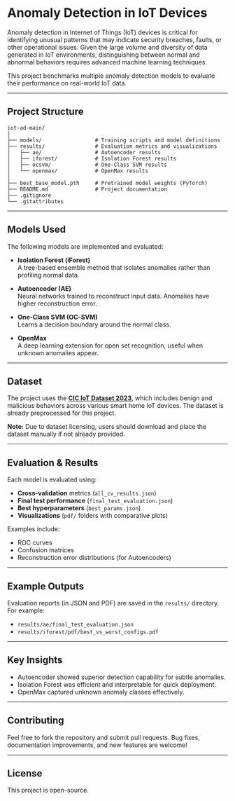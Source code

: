 #  Anomaly Detection in IoT Devices

Anomaly detection in Internet of Things (IoT) devices is critical for identifying unusual patterns that may indicate security breaches, faults, or other operational issues. Given the large volume and diversity of data generated in IoT environments, distinguishing between normal and abnormal behaviors requires advanced machine learning techniques.

This project benchmarks multiple anomaly detection models to evaluate their performance on real-world IoT data.

---

##  Project Structure

```
iot-ad-main/
│
├── models/                 # Training scripts and model definitions
├── results/                # Evaluation metrics and visualizations
│   ├── ae/                 # Autoencoder results
│   ├── iforest/            # Isolation Forest results
│   ├── ocsvm/              # One-Class SVM results
│   └── openmax/            # OpenMax results
│
├── best_base_model.pth     # Pretrained model weights (PyTorch)
├── README.md               # Project documentation
├── .gitignore
└── .gitattributes
```

---

##  Models Used

The following models are implemented and evaluated:

- **Isolation Forest (iForest)**  
  A tree-based ensemble method that isolates anomalies rather than profiling normal data.

- **Autoencoder (AE)**  
  Neural networks trained to reconstruct input data. Anomalies have higher reconstruction error.

- **One-Class SVM (OC-SVM)**  
  Learns a decision boundary around the normal class.

- **OpenMax**  
  A deep learning extension for open set recognition, useful when unknown anomalies appear.

---

##  Dataset

The project uses the **[CIC IoT Dataset 2023](https://www.unb.ca/cic/datasets/iotdataset-2023.html)**, which includes benign and malicious behaviors across various smart home IoT devices. The dataset is already preprocessed for this project.

**Note:** Due to dataset licensing, users should download and place the dataset manually if not already provided.

---

##  Evaluation & Results

Each model is evaluated using:

- **Cross-validation** metrics (`all_cv_results.json`)
- **Final test performance** (`final_test_evaluation.json`)
- **Best hyperparameters** (`best_params.json`)
- **Visualizations** (`pdf/` folders with comparative plots)

Examples include:
- ROC curves
- Confusion matrices
- Reconstruction error distributions (for Autoencoders)

---

##  Example Outputs

Evaluation reports (in JSON and PDF) are saved in the `results/` directory. For example:

- `results/ae/final_test_evaluation.json`  
- `results/iforest/pdf/best_vs_worst_configs.pdf`

---

##  Key Insights

- Autoencoder showed superior detection capability for subtle anomalies.
- Isolation Forest was efficient and interpretable for quick deployment.
- OpenMax captured unknown anomaly classes effectively.

---


##  Contributing

Feel free to fork the repository and submit pull requests. Bug fixes, documentation improvements, and new features are welcome!

---

##  License

This project is open-source.
